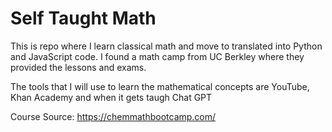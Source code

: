 # Self Taught Math
This is repo where I learn classical math and move to translated into Python and JavaScript code.
I found a math camp from UC Berkley where they provided the lessons and exams.

The tools that I will use to learn the mathematical concepts are YouTube, Khan Academy and when it gets taugh Chat GPT

Course Source: https://chemmathbootcamp.com/
